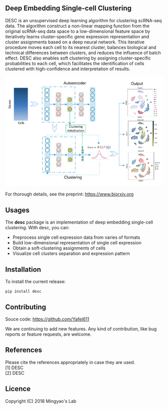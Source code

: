 
## Deep Embedding Single-cell Clustering 

DESC is an unsupervised deep learning algorithm for clustering scRNA-seq data. The algorithm construct a non-linear mapping function from the original scRNA-seq data space to a low-dimensional feature space by iteratively learns cluster-specific gene expression representation and cluster assignments based on a deep neural network. This iterative procedure moves each cell to its nearest cluster, balances biological and technical differences between clusters, and reduces the influence of batch effect. DESC also enables soft clustering by assigning cluster-specific probabilities to each cell, which facilitates the identification of cells clustered with high-confidence and interpretation of results. 

![DESC workflow](docs/assets/images/desc_workflow.png)

For thorough details, see the preprint:
https://www.biorxiv.org

## Usages

The **desc** package is an implementation of deep embedding single-cell clustering. With desc, you can:

- Preprocess single cell expression data from varies of formats
- Build low-dimensional representation of single cell expression
- Obtain a soft-clustering assignments of cells
- Visualize cell clusters separation and expression pattern

## Installation

To install the current release:

```
pip install desc
```

## Contributing

Souce code: https://github.com/Yafei611

We are continuing to add new features. Any kind of contribution, like bug reports or feature requests, are welcome.

## References

Please cite the references appropriately in case they are used.  
[1] DESC    
[2] DESC


## Licence

Copyright (C) 2018 Mingyao's Lab

